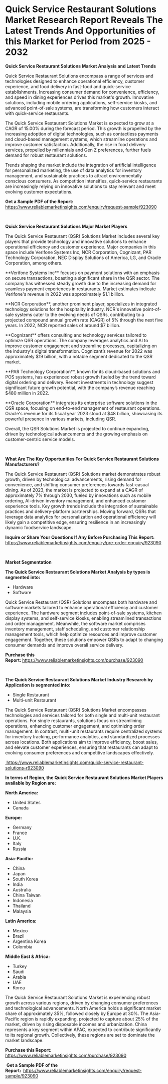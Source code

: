 <p><h1>Quick Service Restaurant Solutions Market Research Report Reveals The Latest Trends And Opportunities of this Market for Period from 2025 - 2032</h1></p><p><strong>Quick Service Restaurant Solutions Market Analysis and Latest Trends</strong></p>
<p><p>Quick Service Restaurant Solutions encompass a range of services and technologies designed to enhance operational efficiency, customer experience, and food delivery in fast-food and quick-service establishments. Increasing consumer demand for convenience, efficiency, and speed in dining experiences drives this market's growth. Innovative solutions, including mobile ordering applications, self-service kiosks, and advanced point-of-sale systems, are transforming how customers interact with quick-service restaurants.</p><p>The Quick Service Restaurant Solutions Market is expected to grow at a CAGR of 15.00% during the forecast period. This growth is propelled by the increasing adoption of digital technologies, such as contactless payments and cloud-based management systems, which streamline operations and improve customer satisfaction. Additionally, the rise in food delivery services, propelled by millennials and Gen Z preferences, further fuels demand for robust restaurant solutions.</p><p>Trends shaping the market include the integration of artificial intelligence for personalized marketing, the use of data analytics for inventory management, and sustainable practices to attract environmentally conscious consumers. As competition intensifies, quick-service restaurants are increasingly relying on innovative solutions to stay relevant and meet evolving customer expectations.</p></p>
<p><strong>Get a Sample PDF of the Report:&nbsp;</strong> <a href="https://www.reliablemarketinsights.com/enquiry/request-sample/923090?utm_campaign=3028&utm_medium=2&utm_source=Github&utm_content=ia&utm_term=16042025&utm_id=quick-service-restaurant-solutions">https://www.reliablemarketinsights.com/enquiry/request-sample/923090</a></p>
<p>&nbsp;</p>
<p><strong>Quick Service Restaurant Solutions Major Market Players</strong></p>
<p><p>The Quick Service Restaurant (QSR) Solutions Market includes several key players that provide technology and innovative solutions to enhance operational efficiency and customer experience. Major companies in this space include Verifone Systems Inc, NCR Corporation, Cognizant, PAR Technology Corporation, NEC Display Solutions of America, LG, and Oracle Corporation, among others.</p><p>**Verifone Systems Inc** focuses on payment solutions with an emphasis on secure transactions, boasting a significant share in the QSR sector. The company has witnessed steady growth due to the increasing demand for seamless payment experiences in restaurants. Market estimates indicate Verifone's revenue in 2022 was approximately $1.1 billion.</p><p>**NCR Corporation**, another prominent player, specializes in integrated technology solutions for the hospitality industry. NCR's innovative point-of-sale systems cater to the evolving needs of QSRs, contributing to a projected compound annual growth rate (CAGR) of 5% through the next five years. In 2022, NCR reported sales of around $7 billion.</p><p>**Cognizant** offers consulting and technology services tailored to optimize QSR operations. The company leverages analytics and AI to improve customer engagement and streamline processes, capitalizing on the industry's digital transformation. Cognizant’s revenue for 2022 was approximately $19 billion, with a notable segment dedicated to the QSR market.</p><p>**PAR Technology Corporation**, known for its cloud-based solutions and POS systems, has experienced robust growth fueled by the trend toward digital ordering and delivery. Recent investments in technology suggest significant future growth potential, with the company’s revenue reaching $480 million in 2022.</p><p>**Oracle Corporation** integrates its enterprise software solutions in the QSR space, focusing on end-to-end management of restaurant operations. Oracle's revenue for its fiscal year 2023 stood at $48 billion, showcasing its powerful presence in various markets, including QSR.</p><p>Overall, the QSR Solutions Market is projected to continue expanding, driven by technological advancements and the growing emphasis on customer-centric service models.</p></p>
<p>&nbsp;</p>
<p><strong>What Are The Key Opportunities For Quick Service Restaurant Solutions Manufacturers?</strong></p>
<p><p>The Quick Service Restaurant (QSR) Solutions market demonstrates robust growth, driven by technological advancements, rising demand for convenience, and shifting consumer preferences towards fast-casual dining. As of 2023, the market is projected to expand at a CAGR of approximately 7% through 2030, fueled by innovations such as mobile ordering, AI-driven inventory management, and enhanced customer experience tools. Key growth trends include the integration of sustainable practices and delivery-platform partnerships. Moving forward, QSRs that leverage data analytics for personalization and operational efficiency will likely gain a competitive edge, ensuring resilience in an increasingly dynamic foodservice landscape.</p></p>
<p><strong>Inquire or Share Your Questions If Any Before Purchasing This Report:</strong> <a href="https://www.reliablemarketinsights.com/enquiry/pre-order-enquiry/923090?utm_campaign=3028&utm_medium=2&utm_source=Github&utm_content=ia&utm_term=16042025&utm_id=quick-service-restaurant-solutions">https://www.reliablemarketinsights.com/enquiry/pre-order-enquiry/923090</a></p>
<p>&nbsp;</p>
<p><strong>Market Segmentation</strong></p>
<p><strong>The Quick Service Restaurant Solutions Market Analysis by types is segmented into:</strong></p>
<p><ul><li>Hardware</li><li>Software</li></ul></p>
<p><p>Quick Service Restaurant (QSR) Solutions encompass both hardware and software markets tailored to enhance operational efficiency and customer experience. The hardware segment includes point-of-sale systems, kitchen display systems, and self-service kiosks, enabling streamlined transactions and order management. Meanwhile, the software market comprises inventory management, staff scheduling, and customer relationship management tools, which help optimize resources and improve customer engagement. Together, these solutions empower QSRs to adapt to changing consumer demands and improve overall service delivery.</p></p>
<p><strong>Purchase this Report:&nbsp;</strong><a href="https://www.reliablemarketinsights.com/purchase/923090?utm_campaign=3028&utm_medium=2&utm_source=Github&utm_content=ia&utm_term=16042025&utm_id=quick-service-restaurant-solutions">https://www.reliablemarketinsights.com/purchase/923090</a></p>
<p>&nbsp;</p>
<p><strong>The Quick Service Restaurant Solutions Market Industry Research by Application is segmented into:</strong></p>
<p><ul><li>Single Restaurant</li><li>Multi-unit Restaurant</li></ul></p>
<p><p>The Quick Service Restaurant (QSR) Solutions Market encompasses technologies and services tailored for both single and multi-unit restaurant operations. For single restaurants, solutions focus on streamlining operations, enhancing customer engagement, and optimizing order management. In contrast, multi-unit restaurants require centralized systems for inventory tracking, performance analytics, and standardized processes across locations. Both applications aim to improve efficiency, boost sales, and elevate customer experiences, ensuring that restaurants can adapt to evolving consumer preferences and competitive landscapes effectively.</p></p>
<p><a href="https://www.reliablemarketinsights.com/quick-service-restaurant-solutions-r923090?utm_campaign=3028&utm_medium=2&utm_source=Github&utm_content=ia&utm_term=16042025&utm_id=quick-service-restaurant-solutions">&nbsp;https://www.reliablemarketinsights.com/quick-service-restaurant-solutions-r923090</a></p>
<p><strong>In terms of Region, the Quick Service Restaurant Solutions Market Players available by Region are:</strong></p>
<p>
    <p> <strong> North America: </strong>
        <ul>
            <li>United States</li>
            <li>Canada</li>
        </ul>
        </p> 
    <p> <strong> Europe: </strong>
        <ul>
            <li>Germany</li>
            <li>France</li>
            <li>U.K.</li>
            <li>Italy</li>
            <li>Russia</li>
        </ul>
        </p> 
    <p> <strong> Asia-Pacific: </strong>
        <ul>
            <li>China</li>
            <li>Japan</li>
            <li>South Korea</li>
            <li>India</li>
            <li>Australia</li>
            <li>China Taiwan</li>
            <li>Indonesia</li>
            <li>Thailand</li>
            <li>Malaysia</li>
        </ul>
        </p> 
    <p> <strong> Latin America: </strong>
        <ul>
            <li>Mexico</li>
            <li>Brazil</li>
            <li>Argentina Korea</li>
            <li>Colombia</li>
        </ul>
        </p> 
    <p> <strong> Middle East & Africa: </strong>
        <ul>
            <li>Turkey</li>
            <li>Saudi</li>
            <li>Arabia</li>
            <li>UAE</li>
            <li>Korea</li>
        </ul>
    </p>
    </p>
<p><p>The Quick Service Restaurant Solutions Market is experiencing robust growth across various regions, driven by changing consumer preferences and technological advancements. North America holds a significant market share of approximately 35%, followed closely by Europe at 30%. The Asia-Pacific region is rapidly expanding, projected to capture about 25% of the market, driven by rising disposable incomes and urbanization. China represents a key segment within APAC, expected to contribute significantly to its regional growth. Collectively, these regions are set to dominate the market landscape.</p></p>
<p><strong>Purchase this Report: </strong><a href="https://www.reliablemarketinsights.com/purchase/923090?utm_campaign=3028&utm_medium=2&utm_source=Github&utm_content=ia&utm_term=16042025&utm_id=quick-service-restaurant-solutions">https://www.reliablemarketinsights.com/purchase/923090</a></p>
<p>&nbsp;<strong>Get a Sample PDF of the Report:&nbsp;&nbsp;</strong><a href="https://www.reliablemarketinsights.com/enquiry/request-sample/923090?utm_campaign=3028&utm_medium=2&utm_source=Github&utm_content=ia&utm_term=16042025&utm_id=quick-service-restaurant-solutions">https://www.reliablemarketinsights.com/enquiry/request-sample/923090</a></p>
<p><strong></strong></p>
<p><p></p><p></p><p></p></p>